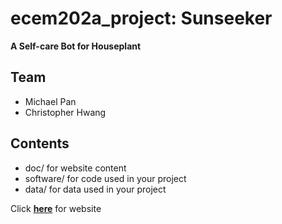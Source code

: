 # ecem202a_project: Sunseeker
**A Self-care Bot for Houseplant**

## Team
* Michael Pan
* Christopher Hwang

## Contents
* doc/ for website content
* software/ for code used in your project
* data/ for data used in your project

Click [**here**](https://micpan0312.github.io/EmbedSys_Sunseeker/) for website


